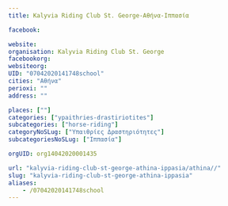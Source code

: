 ```yaml
---
title: Kalyvia Riding Club St. George-Αθήνα-Ιππασία

facebook:

website:
organisation: Kalyvia Riding Club St. George
facebookorg:
websiteorg:
UID: "07042020141748school"
cities: "Αθήνα"
perioxi: ""
address: ""

places: [""]
categories: ["ypaithries-drastiriotites"]
subcategories: ["horse-riding"]
categoryNoSLug: ["Υπαιθρίες Δραστηριότητες"]
subcategoriesNoSLug: ["Ιππασία"]

orgUID: org14042020001435

url: "kalyvia-riding-club-st-george-athina-ippasia/athina//"
slug: "kalyvia-riding-club-st-george-athina-ippasia"
aliases:
    - /07042020141748school
---
```





